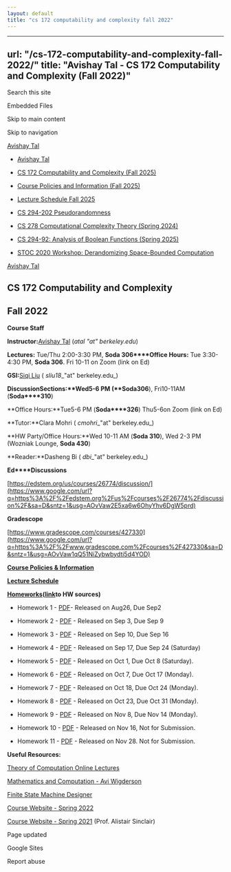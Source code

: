 ```yaml
---
layout: default
title: "cs 172 computability and complexity fall 2022"
---
```


---
url: "/cs-172-computability-and-complexity-fall-2022/"
title: "Avishay Tal - CS 172 Computability and Complexity (Fall 2022)"
---

Search this site

Embedded Files

Skip to main content

Skip to navigation

[Avishay Tal](/avishay-tal/)

- [Avishay Tal](/avishay-tal/)

- [CS 172 Computability and Complexity (Fall 2025)](/cs172-Fall25/)





- [Course Policies and Information (Fall 2025)](/cs172-Fall25/course-policies-and-information-fall-2025/)

- [Lecture Schedule Fall 2025](/cs172-Fall25/lecture-schedule-fall-2025/)


- [CS 294-202 Pseudorandomness](/pseudorandomness/)

- [CS 278 Computational Complexity Theory (Spring 2024)](/cs-278-computational-complexity-theory-spring-2024/)

- [CS 294-92: Analysis of Boolean Functions (Spring 2025)](/cs-294-92-analysis-of-boolean-functions-spring-2025/)

- [STOC 2020 Workshop: Derandomizing Space-Bounded Computation](/stoc-2020-workshop-derandomizing-space-bounded-computation/)


[Avishay Tal](/avishay-tal/)

## **CS 172 Computability and Complexity**

## **Fall 2022**

**Course Staff**

**Instructor:**[Avishay Tal](/avishay-tal/) (_atal "at" berkeley.edu_)

**Lectures:** Tue/Thu 2:00-3:30 PM, **Soda 306****Office Hours:** Tue 3:30-4:30 PM, **Soda 306**. Fri 10-11 on Zoom (link on Ed)

**GSI:**[Siqi Liu](https://www.google.com/url?q=https%3A%2F%2Fsiqi-l.github.io&sa=D&sntz=1&usg=AOvVaw3NPOgtijtUXKJIxG3wPzmp) ( _sliu18__"at" berkeley.edu_)

**Discussion****Sections:**Wed5-6 PM (**Soda****306**), Fri10-11AM (**Soda****310**)

**Office Hours:**Tue5-6 PM (**Soda****326**) Thu5-6on Zoom (link on Ed)

**Tutor:**Clara Mohri ( _cmohri__"at" berkeley.edu_)

**HW Party/Office Hours:**Wed 10-11 AM (**Soda 310**), Wed 2-3 PM (Wozniak Lounge, **Soda 430**)

**Reader:**Dasheng Bi ( _dbi__"at" berkeley.edu_)

**Ed****Discussions**

[https://edstem.org/us/courses/26774/discussion/](https://www.google.com/url?q=https%3A%2F%2Fedstem.org%2Fus%2Fcourses%2F26774%2Fdiscussion%2F&sa=D&sntz=1&usg=AOvVaw2E5xa6w6OhyYhv6DgW5prd)

**Gradescope**

[https://www.gradescope.com/courses/427330](https://www.google.com/url?q=https%3A%2F%2Fwww.gradescope.com%2Fcourses%2F427330&sa=D&sntz=1&usg=AOvVaw1qQ51NiZybwbydti5d4YOD)

[**Course Policies & Information**](/cs-172-computability-and-complexity-fall-2022//course-policies-and-information-fall-2022)

[**Lecture Schedule**](/cs-172-computability-and-complexity-fall-2022//lecture-schedule-fall-2022)

[**Homeworks**](https://drive.google.com/drive/folders/1Dq6u9C2Pg7sl_RsW-fB4xaLAJLsRomNy?usp=sharing)**(**[**link**](https://drive.google.com/drive/folders/1Dq6u9C2Pg7sl_RsW-fB4xaLAJLsRomNy?usp=sharing)**to HW sources)**

- Homework 1 - [PDF](https://drive.google.com/file/d/1GVI-YqeiF0mJkVhEQUPfc2yjxK7dIMNm/view?usp=sharing)\- Released on Aug26, Due Sep2

- Homework 2 - [PDF](https://drive.google.com/file/d/1mpE83gVm7n4l9aXrdcPLd-NHOuLgMaQn/view?usp=sharing) \- Released on Sep 3, Due Sep 9

- Homework 3 - [PDF](https://drive.google.com/file/d/1L0ySHQkvVaa7hA6lwYGq11GnuD6-5AP-/view?usp=sharing) \- Released on Sep 10, Due Sep 16

- Homework 4 - [PDF](https://drive.google.com/file/d/1fTWlxCN4Ajnf_24HEIiLWajx2V28zV-V/view?usp=sharing) \- Released on Sep 17, Due Sep 24 (Saturday)

- Homework 5 - [PDF](https://drive.google.com/file/d/1f-qk-Ok4n-cmQWiVE0a0hv-ThPA-KgwL/view?usp=sharing) \- Released on Oct 1, Due Oct 8 (Saturday).

- Homework 6 - [PDF](https://drive.google.com/file/d/1ZDm9vKakqYjjFZ5kadzRF4D1pnBeDAnF/view?usp=sharing) \- Released on Oct 7, Due Oct 17 (Monday).

- Homework 7 \- [PDF](https://drive.google.com/file/d/1_0pGgLNvY8RYLrP86d3DkQPudv2ZVCSW/view?usp=sharing) \- Released on Oct 18, Due Oct 24 (Monday).

- Homework 8 - [PDF](https://drive.google.com/file/d/1HX0KKk1eW1E1z_rz2p2z0G1-sHtzBa-c/view?usp=sharing) \- Released on Oct 23, Due Oct 31 (Monday).

- Homework 9 - [PDF](https://drive.google.com/file/d/1lLzlOufQHr3FQLFYnu2E0o2sdbvsVi3k/view?usp=share_link) \- Released on Nov 8, Due Nov 14 (Monday).

- Homework 10 - [PDF](https://drive.google.com/file/d/1HeLhpIIvUaPBLycwNQ4gyO0MsvXl8F5-/view?usp=share_link) \- Released on Nov 16, Not for Submission.

- Homework 11 - [PDF](https://drive.google.com/file/d/1e5nS_tmm2h6Iy-jf29QBfccFS0Fzo-9w/view?usp=share_link) \- Released on Nov 28. Not for Submission.


**Useful Resources:**

[Theory of Computation Online Lectures](https://www.google.com/url?q=https%3A%2F%2Fhackmd.io%2F2AqODdrtTOuj6fb5uMDZYw%3Fview&sa=D&sntz=1&usg=AOvVaw38EW_6-DuPxCSsBjGoTTAl)

[Mathematics and Computation - Avi Wigderson](https://www.google.com/url?q=https%3A%2F%2Fwww.math.ias.edu%2Ffiles%2FBook-online-Aug0619.pdf&sa=D&sntz=1&usg=AOvVaw3MjRk0Sa0TOPLlfmSsELnu)

[Finite State Machine Designer](https://www.google.com/url?q=https%3A%2F%2Fmadebyevan.com%2Ffsm%2F&sa=D&sntz=1&usg=AOvVaw1WdVDh9FzaJeGPtUn2KUzG)

[Course Website - Spring 2022](/cs-172-computability-and-complexity/)

[Course Website - Spring 2021](https://www.google.com/url?q=https%3A%2F%2Fpeople.eecs.berkeley.edu%2F~sinclair%2Fcs172%2Fs21.html&sa=D&sntz=1&usg=AOvVaw25tpc9j6IVXruwRsCd6oyG) (Prof. Alistair Sinclair)

Page updated

Google Sites

Report abuse